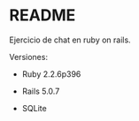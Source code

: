 # README

Ejercicio de chat en ruby on rails.

Versiones:

* Ruby 2.2.6p396

* Rails 5.0.7

* SQLite